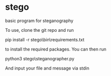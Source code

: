 # stego
basic program for steganography

To use, clone the git repo and run

pip install -r stego\bin\requirements.txt

to install the required packages. You can then run

python3 stego\steganographer.py

And input your file and message via stdin
